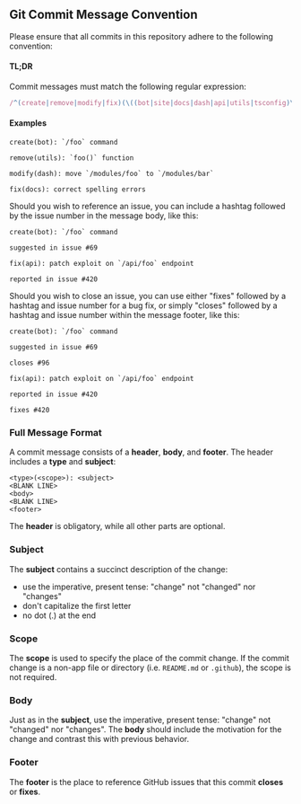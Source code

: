 ## Git Commit Message Convention

Please ensure that all commits in this repository adhere to the following convention:

#### TL;DR

Commit messages must match the following regular expression:

```js
/^(create|remove|modify|fix)(\((bot|site|docs|dash|api|utils|tsconfig)\))?: .{1,72}/
```

#### Examples

```
create(bot): `/foo` command
```

```
remove(utils): `foo()` function
```

```
modify(dash): move `/modules/foo` to `/modules/bar`
```

```
fix(docs): correct spelling errors
```

Should you wish to reference an issue, you can include a hashtag followed by the issue number in the message body, like this:

```
create(bot): `/foo` command

suggested in issue #69
```

```
fix(api): patch exploit on `/api/foo` endpoint  

reported in issue #420
```

Should you wish to close an issue, you can use either "fixes" followed by a hashtag and issue number for a bug fix, or simply "closes" followed by a hashtag and issue number within the message footer, like this:

```
create(bot): `/foo` command

suggested in issue #69

closes #96
```

```
fix(api): patch exploit on `/api/foo` endpoint  

reported in issue #420

fixes #420
```

### Full Message Format

A commit message consists of a **header**, **body**, and **footer**. The header includes a **type** and **subject**:

```
<type>(<scope>): <subject>
<BLANK LINE>
<body>
<BLANK LINE>
<footer>
```

The **header** is obligatory, while all other parts are optional.

### Subject

The **subject** contains a succinct description of the change:

- use the imperative, present tense: "change" not "changed" nor "changes"
- don't capitalize the first letter
- no dot (.) at the end

### Scope

The **scope** is used to specify the place of the commit change.
If the commit change is a non-app file or directory (i.e. `README.md` or `.github`), the scope is not required.

### Body

Just as in the **subject**, use the imperative, present tense: "change" not "changed" nor "changes".
The **body** should include the motivation for the change and contrast this with previous behavior.

### Footer

The **footer** is the place to reference GitHub issues that this commit **closes** or **fixes**.